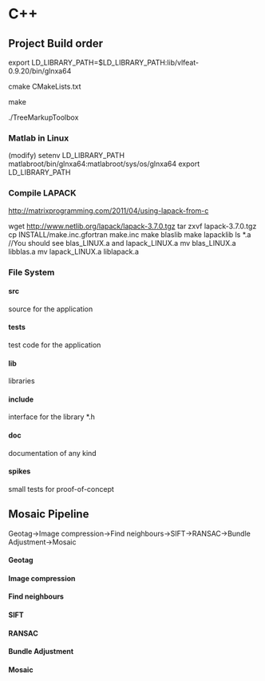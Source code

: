 # C++

## Project Build order

export LD_LIBRARY_PATH=$LD_LIBRARY_PATH:lib/vlfeat-0.9.20/bin/glnxa64

cmake CMakeLists.txt

make

./TreeMarkupToolbox


### Matlab in Linux
(modify)
setenv LD_LIBRARY_PATH matlabroot/bin/glnxa64:matlabroot/sys/os/glnxa64
export LD_LIBRARY_PATH

### Compile LAPACK
http://matrixprogramming.com/2011/04/using-lapack-from-c

wget http://www.netlib.org/lapack/lapack-3.7.0.tgz
tar zxvf lapack-3.7.0.tgz
cp INSTALL/make.inc.gfortran make.inc
make blaslib
make lapacklib
ls *.a
//You should see blas_LINUX.a  and lapack_LINUX.a
mv blas_LINUX.a libblas.a
mv lapack_LINUX.a liblapack.a

### File System
#### src
source for the application

#### tests
test code for the application

#### lib
libraries

#### include 
interface for the library *.h

#### doc
documentation of any kind

#### spikes
small tests for proof-of-concept



## Mosaic Pipeline
Geotag->Image compression->Find neighbours->SIFT->RANSAC->Bundle Adjustment->Mosaic

#### Geotag

#### Image compression

#### Find neighbours

#### SIFT

#### RANSAC

#### Bundle Adjustment

#### Mosaic
